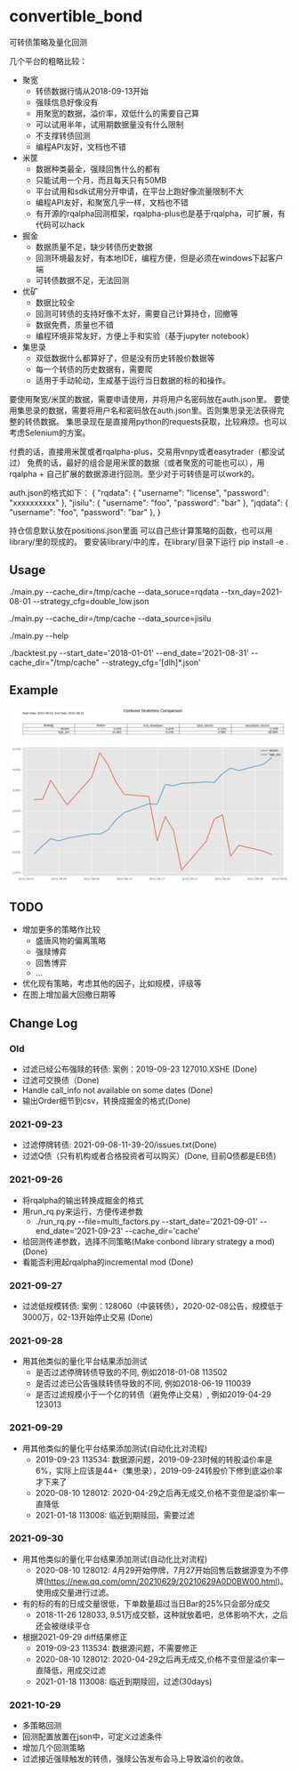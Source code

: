 # convertible_bond
可转债策略及量化回测

几个平台的粗略比较：

* 聚宽
  * 转债数据行情从2018-09-13开始
  * 强赎信息好像没有
  * 用聚宽的数据，溢价率，双低什么的需要自己算
  * 可以试用半年，试用期数据量没有什么限制
  * 不支撑转债回测
  * 编程API友好，文档也不错
* 米筐
  * 数据种类最全，强赎回售什么的都有
  * 只能试用一个月，而且每天只有50MB
  * 平台试用和sdk试用分开申请，在平台上跑好像流量限制不大
  * 编程API友好，和聚宽几乎一样，文档也不错
  * 有开源的rqalpha回测框架，rqalpha-plus也是基于rqalpha，可扩展，有代码可以hack
* 掘金
  * 数据质量不足，缺少转债历史数据
  * 回测环境最友好，有本地IDE，编程方便，但是必须在windows下起客户端
  * 可转债数据不足，无法回测
* 优矿
  * 数据比较全
  * 回测可转债的支持好像不太好，需要自己计算持仓，回撤等
  * 数据免费，质量也不错
  * 编程环境非常友好，方便上手和实验（基于jupyter notebook）
* 集思录
  * 双低数据什么都算好了，但是没有历史转股价数据等
  * 每一个转债的历史数据有，需要爬
  * 适用于手动轮动，生成基于运行当日数据的标的和操作。

要使用聚宽/米筐的数据，需要申请使用，并将用户名密码放在auth.json里。
要使用集思录的数据，需要将用户名和密码放在auth.json里。否则集思录无法获得完整的转债数据。
集思录现在是直接用python的requests获取，比较麻烦。也可以考虑Selenium的方案。

付费的话，直接用米筐或者rqalpha-plus，交易用vnpy或者easytrader（都没试过）
免费的话，最好的组合是用米筐的数据（或者聚宽的可能也可以），用rqalpha + 自己扩展的数据源进行回测。至少对于可转债是可以work的。

auth.json的格式如下：
{
  "rqdata": {
    "username": "license",
    "password": "xxxxxxxxxx"
  },
  "jisilu": {
    "username": "foo",
    "password": "bar"
  },
  "jqdata": {
    "username": "foo",
    "password": "bar"
  },
}

持仓信息默认放在positions.json里面
可以自己些计算策略的函数，也可以用library/里的现成的。
要安装library/中的库，在library/目录下运行
pip install -e .

## Usage

./main.py --cache_dir=/tmp/cache --data_soruce=rqdata --txn_day=2021-08-01 --strategy_cfg=double_low.json

./main.py --cache_dir=/tmp/cache --data_source=jisilu

./main.py --help

./backtest.py --start_date='2018-01-01' --end_date='2021-08-31' --cache_dir="/tmp/cache" --strategy_cfg='[dlh]*.json'

## Example

![Results of multiple strategies](/examples/results.png)

## TODO

* 增加更多的策略作比较
  * 盛唐风物的偏离策略
  * 强赎博弈
  * 回售博弈
  * ...
* 优化现有策略，考虑其他的因子，比如规模，评级等
* 在图上增加最大回撤日期等

## Change Log

### Old
* 过滤已经公布强赎的转债: 案例：2019-09-23 127010.XSHE (Done)
* 过滤可交换债（Done)
* Handle call_info not available on some dates (Done)
* 输出Order细节到csv，转换成掘金的格式(Done)

### 2021-09-23

* 过滤停牌转债: 2021-09-08-11-39-20/issues.txt(Done)
* 过滤Q债（只有机构或者合格投资者可以购买）(Done, 目前Q债都是EB债)

### 2021-09-26

* 将rqalpha的输出转换成掘金的格式
* 用run_rq.py来运行，方便传递参数
  * ./run_rq.py --file=multi_factors.py --start_date='2021-09-01' --end_date='2021-09-23' --cache_dir='cache'
* 给回测传递参数，选择不同策略(Make conbond library strategy a mod) (Done)
* 看能否利用起rqalpha的incremental mod (Done)

### 2021-09-27

* 过滤低规模转债: 案例：128060（中装转债），2020-02-08公告，规模低于3000万，02-13开始停止交易 (Done)

### 2021-09-28

* 用其他类似的量化平台结果添加测试
  * 是否过滤停牌转债导致的不同, 例如2018-01-08 113502
  * 是否过滤已公告强赎转债导致的不同, 例如2018-06-19 110039
  * 是否过滤规模小于一个亿的转债（避免停止交易）, 例如2019-04-29 123013

### 2021-09-29

* 用其他类似的量化平台结果添加测试(自动化比对流程)
  * 2019-09-23 113534: 数据源问题，2019-09-23时候的转股溢价率是6%，实际上应该是44+（集思录），2019-09-24转股价下修到底溢价率才下来了
  * 2020-08-10 128012: 2020-04-29之后再无成交,价格不变但是溢价率一直降低
  * 2021-01-18 113008: 临近到期赎回，需要过滤

### 2021-09-30

* 用其他类似的量化平台结果添加测试(自动化比对流程)
  * 2020-08-10 128012: 4月29开始停牌，7月27开始回售后数据源变为不停牌(https://new.qq.com/omn/20210629/20210629A0D0BW00.html)。使用成交量进行过滤。
* 有的标的有的日成交量很低，下单数量超过当日Bar的25%只会部分成交
  * 2018-11-26 128033, 9.51万成交额，这种就放着吧，总体影响不大，之后还会被继续平仓
* 根据2021-09-29 diff结果修正
  * 2019-09-23 113534: 数据源问题，不需要修正
  * 2020-08-10 128012: 2020-04-29之后再无成交,价格不变但是溢价率一直降低，用成交过滤
  * 2021-01-18 113008: 临近到期赎回，过滤(30days)

### 2021-10-29

* 多策略回测
* 回测配置放置在json中，可定义过滤条件
* 增加几个回测策略
* 过滤接近强赎触发的转债，强赎公告发布会马上导致溢价的收敛。
